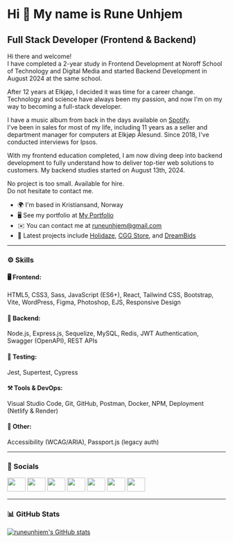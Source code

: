 Hi 👋 My name is Rune Unhjem
============================

Full Stack Developer (Frontend & Backend)
------------------------------------------

Hi there and welcome!  
I have completed a 2-year study in Frontend Development at Noroff School of Technology and Digital Media and started Backend Development in August 2024 at the same school.

After 12 years at Elkjøp, I decided it was time for a career change. Technology and science have always been my passion, and now I'm on my way to becoming a full-stack developer.

I have a music album from back in the days available on [Spotify](https://open.spotify.com/artist/56ZSG2Q1JKydX5X9rTZxrq?si=787xAZCQT2yu8PKN5Dhopw&nd=1&dlsi=82d6490478e74b09).  
I've been in sales for most of my life, including 11 years as a seller and department manager for computers at Elkjøp Ålesund. Since 2018, I've conducted interviews for Ipsos.

With my frontend education completed, I am now diving deep into backend development to fully understand how to deliver top-tier web solutions to customers. My backend studies started on August 13th, 2024.

No project is too small. Available for hire.  
Do not hesitate to contact me.

* 🌍 I'm based in Kristiansand, Norway  
* 🖥️ See my portfolio at [My Portfolio](https://rundev-portfolio.netlify.app/)  
* ✉️ You can contact me at [runeunhjem@gmail.com](mailto:runeunhjem@gmail.com)  
* 🚀 Latest projects include [Holidaze](https://rundev-holidaze.netlify.app/home), [CGG Store](https://javascript-frameworks-ca-react.netlify.app/), and [DreamBids](https://runeunhjem-sp2.netlify.app/)

---

### ⚙️ Skills

#### 🖥️ Frontend:
HTML5, CSS3, Sass, JavaScript (ES6+), React, Tailwind CSS, Bootstrap, Vite, WordPress, Figma, Photoshop, EJS, Responsive Design

#### 🧠 Backend:
Node.js, Express.js, Sequelize, MySQL, Redis, JWT Authentication, Swagger (OpenAPI), REST APIs

#### 🧪 Testing:
Jest, Supertest, Cypress

#### ⚒️ Tools & DevOps:
Visual Studio Code, Git, GitHub, Postman, Docker, NPM, Deployment (Netlify & Render)

#### 🧩 Other:
Accessibility (WCAG/ARIA), Passport.js (legacy auth)

---

### 🔗 Socials

<p align="left">
   <a href="https://discord.com/users/Rune Unhjem – Aug22 FT#3390" target="_blank" rel="noreferrer"><img src="https://raw.githubusercontent.com/danielcranney/readme-generator/main/public/icons/socials/discord.svg" width="42" height="32" /></a>
   <a href="https://www.facebook.com/runeunhjem" target="_blank" rel="noreferrer"><img src="https://raw.githubusercontent.com/danielcranney/readme-generator/main/public/icons/socials/facebook.svg" width="42" height="32" /></a>
   <a href="https://www.github.com/runeunhjem" target="_blank" rel="noreferrer"><img src="https://raw.githubusercontent.com/danielcranney/readme-generator/main/public/icons/socials/github.svg" width="42" height="32" /></a>
   <a href="http://www.instagram.com/runeunhjem" target="_blank" rel="noreferrer"><img src="https://raw.githubusercontent.com/danielcranney/readme-generator/main/public/icons/socials/instagram.svg" width="42" height="32" /></a>
   <a href="https://www.linkedin.com/in/runeunhjem" target="_blank" rel="noreferrer"><img src="https://raw.githubusercontent.com/danielcranney/readme-generator/main/public/icons/socials/linkedin.svg" width="42" height="32" /></a>
   <a href="https://www.twitter.com/runeunhjem" target="_blank" rel="noreferrer"><img src="https://raw.githubusercontent.com/danielcranney/readme-generator/main/public/icons/socials/twitter.svg" width="42" height="32" /></a>
   <a href="https://www.youtube.com/c/runeunhjem" target="_blank" rel="noreferrer"><img src="https://raw.githubusercontent.com/danielcranney/readme-generator/main/public/icons/socials/youtube.svg" width="42" height="32" /></a>
</p>

---

### 📊 GitHub Stats

<a href="http://www.github.com/runeunhjem">
  <img src="https://github-readme-stats.vercel.app/api?username=runeunhjem&show_icons=true&count_private=true&title_color=0891b2&text_color=ffffff&icon_color=0891b2&bg_color=1c1917&hide_border=true" alt="runeunhjem's GitHub stats" />
</a>
